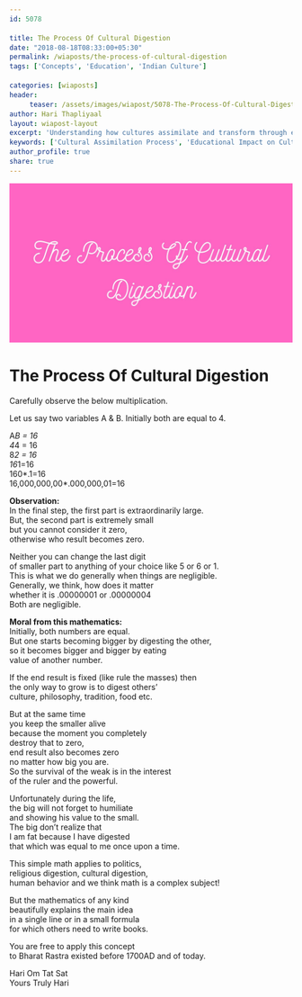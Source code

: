 ```yaml
--- 
id: 5078

title: The Process Of Cultural Digestion
date: "2018-08-18T08:33:00+05:30"
permalink: /wiaposts/the-process-of-cultural-digestion
tags: ['Concepts', 'Education', 'Indian Culture']    

categories: [wiaposts] 
header:
     teaser: /assets/images/wiapost/5078-The-Process-Of-Cultural-Digestion.jpg
author: Hari Thapliyaal 
layout: wiapost-layout
excerpt: 'Understanding how cultures assimilate and transform through education and interaction.' 
keywords: ['Cultural Assimilation Process', 'Educational Impact on Culture', 'Cultural Transformation', 'Indian Cultural Dynamics']
author_profile: true 
share: true 
---
```


![The Process Of Cultural Digestion](/assets/images/wiapost/5078-The-Process-Of-Cultural-Digestion.jpg)  
   
# The Process Of Cultural Digestion   
    
Carefully observe the below multiplication.    
    
Let us say two variables A &amp; B. Initially both are equal to 4.    
    
A*B = 16     
4*4 = 16     
8*2 = 16     
16*1=16     
160*.1=16     
16,000,000,00*.000,000,01=16    
    
**Observation:**     
In the final step, the first part is extraordinarily large.     
But, the second part is extremely small     
but you cannot consider it zero,     
otherwise who result becomes zero.    
    
Neither you can change the last digit     
of smaller part to anything of your choice like 5 or 6 or 1.     
This is what we do generally when things are negligible.     
Generally, we think, how does it matter     
whether it is .00000001 or .00000004     
Both are negligible.    
    
**Moral from this mathematics:**     
Initially, both numbers are equal.     
But one starts becoming bigger by digesting the other,     
so it becomes bigger and bigger by eating     
value of another number.    
    
If the end result is fixed (like rule the masses) then     
the only way to grow is to digest others’     
culture, philosophy, tradition, food etc.    
    
But at the same time     
you keep the smaller alive     
because the moment you completely     
destroy that to zero,     
end result also becomes zero     
no matter how big you are.     
So the survival of the weak is in the interest     
of the ruler and the powerful.    
    
Unfortunately during the life,     
the big will not forget to humiliate     
and showing his value to the small.     
The big don’t realize that     
I am fat because I have digested     
that which was equal to me once upon a time.    
    
This simple math applies to politics,     
religious digestion, cultural digestion,     
human behavior and we think math is a complex subject!    
    
But the mathematics of any kind     
beautifully explains the main idea     
in a single line or in a small formula     
for which others need to write books.    
    
You are free to apply this concept     
to Bharat Rastra existed before 1700AD and of today.    
    
Hari Om Tat Sat     
Yours Truly Hari    
